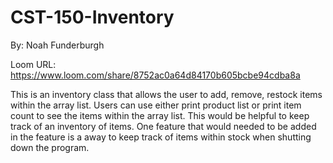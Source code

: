 # CST-150-Inventory
By: Noah Funderburgh

Loom URL: https://www.loom.com/share/8752ac0a64d84170b605bcbe94cdba8a

This is an inventory class that allows the user to add, remove, restock items within the array list. Users can use either print product list or print item count to see the items within the array list. This would be helpful to keep track of an inventory of items. One feature that would needed to be added in the feature is a away to keep track of items within stock when shutting down the program. 